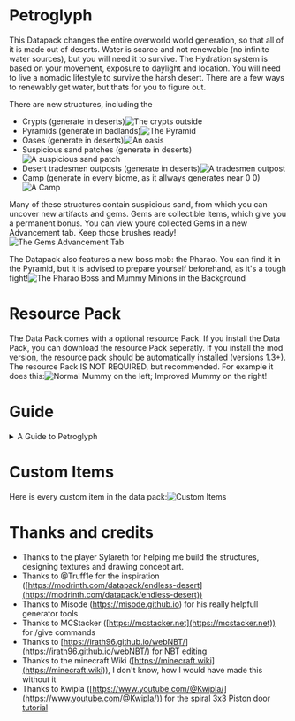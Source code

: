 # Petroglyph
This Datapack changes the entire overworld world generation, so that all of it is made out of deserts. Water is scarce and not renewable (no infinite water sources), but you will need it to survive. The Hydration system is based on your movement, exposure to daylight and location. You will need to live a nomadic lifestyle to survive the harsh desert. There are a few ways to renewably get water, but thats for you to figure out.

There are new structures, including the 
- Crypts (generate in deserts)![The crypts outside](https://cdn.modrinth.com/data/cached_images/78802b2df6922cddfed78900524dd46f667bcba2_0.webp)
- Pyramids (generate in badlands)![The Pyramid](https://cdn.modrinth.com/data/cached_images/e6e529e520adee6f1fccca39bd745910cb14ce3d_0.webp)
- Oases (generate in deserts)![An oasis](https://cdn.modrinth.com/data/cached_images/851fb5e6123f12e273c406285ac964608a474392_0.webp)
- Suspicious sand patches (generate in deserts)![A suspicious sand patch](https://cdn.modrinth.com/data/cached_images/ec92f475f613b25edba6f583366040ea51d1d03c_0.webp)
- Desert tradesmen outposts (generate in deserts)![A tradesmen outpost](https://cdn.modrinth.com/data/cached_images/7a28d840ac935736964b6a62aab70eca4bb6e0d5_0.webp)
- Camp (generate in every biome, as it allways generates near 0 0)![A Camp](https://cdn.modrinth.com/data/cached_images/4a03ec7fce87813abee560c4e291ae3069871d18_0.webp)
  
Many of these structures contain suspicious sand, from which you can uncover new artifacts and gems. Gems are collectible items, which give you a permanent bonus. You can view youre collected Gems in a new Advancement tab. Keep those brushes ready!![The Gems Advancement Tab](https://cdn.modrinth.com/data/cached_images/74948fb547230c467f761320512fc1ceffe2a366.png)


The Datapack also features a new boss mob: the Pharao. You can find it in the Pyramid, but it is advised to prepare yourself beforehand, as it's a tough fight!![The Pharao Boss and Mummy Minions in the Background](https://cdn.modrinth.com/data/cached_images/d4e8140ec88c91dc2f67c1dbdce715d995860ebc_0.webp)

# Resource Pack
The Data Pack comes with a optional resource Pack. If you install the Data Pack, you can download the resource Pack seperatly. If you install the mod version, the resource pack should be automatically installed (versions 1.3+). The resource Pack IS NOT REQUIRED, but recommended. For example it does this:![Normal Mummy on the left; Improved Mummy on the right!](https://cdn.modrinth.com/data/cached_images/e26ac73f4ffc0e8da81386daec7cd0983edd79dd_0.webp)

# Guide
<details>
<summary>A Guide to Petroglyph</summary>
<ul>
<li> When you spawn, find the campsite near the world spawn, as it contains some starting equipment</li>
<li> Take the cauldron and try to craft a bucket</li>
<li> Depending on your sourroundings, either try to find an Oasis or a Village. If you spawn in a Badlands/Mesa Biome, exit it as soon as Possible!</li>
<li> Collect the water you find using the bucket and use empty Glass Bottles in your crafting 4x4 to get Water Bottles</li>
<li> Keep an eye on your Hydration Level and Rate:</li>
<ul>
<li> If your Hydration Level drops bellow 0, you will die and won't be able to respawn.</li>
<li> Your Hydration Rate depends on exposure to daylight (during the day), the Biome you are in (Badlands cost you more water) and how active you are (Jumping and Sprinting).</li>
<li> If you get Hold of a Saddle, Tame a Camel: You will lose less hydration because of Activity. </li>
<li> Try to Travel at Night: You will lose less hydration because of being in sunlight!</li>
<li> Some gems or armor also reduce hydration loss.</li>
<li> You can't get water from soucre blocks!</li>
<li> Try to collect paper, which you may use to purify water. Purified water gives you double the hydration of normal water. To purifie water, just take a piece of paper and combine it with a water bottle in a crafting grid.</li>
<li> Try to buy dripstones from the tradesmen. If you want to know why, go read: <a href="https://minecraft.wiki/w/Pointed_Dripstone#Cauldrons" target="new">Minecraft Wiki</a></li>
</ul>
<li> When you find a Crypt:</li>
<ul>
<li>Beware of Traps: they are everywhere.</li>
<li>You can also find very good loot.</li>
<li>You may also find a Map, which will lead you to the Pharao's Temple.</li>
<li>If you have a brush, excavate the suspicious sand. It contains pottery sherds (which you can trade for emeralds, with the Tradesmen Villagers), gems (which you also can trade for emeralds, with the Tradesmen Villagers), gear and usefull items (mainly paper).</li>
</ul>
<li> When you find a Tradesmen Outpost, you can trade your collected loot, buy and steal water. </li>
<li> When you find a Pillager Outpost, you can sometimes steal water from them. Note: Pillagers won't respawn in outposts.</li>
<li> When want to defeat the Pharao Boss:</li>
<ul>
<li>Get a Pharao Locator Map.</li>
<li>Be aware, that the Pharao only spawns in Badlands/Mesa Biomes.</li>
<li>Bring enough water, as the Pharao increases your Hydration Rate (to about -9)!</li>
<li>Be aware, that you will be in gamemode adventure during the Bossfight!</li>
<li>Be aware, that you won't be able to exit the bossfight until you or the Pharao dies!</li>
<li>The Pharao will summon different Minions, which will try to shred your armor.</li>
<li>The Pharao itself can one-shot you.</li>
<li>You will be blinded at the half way point.</li>
<li>The Pharao will drop very, very, very good loot, when you defeat it.</li>
<li>Good Luck!</li>
</ul>
</ul>
</details>


# Custom Items
Here is every custom item in the data pack:![Custom Items](https://cdn.modrinth.com/data/cached_images/af6164d2fc10e340399f82032ea866e0c42fd9b4.png)



# Thanks and credits
- Thanks to the player Sylareth for helping me build the structures, designing textures and drawing concept art.
- Thanks to @Truff1e for the inspiration ([https://modrinth.com/datapack/endless-desert](https://modrinth.com/datapack/endless-desert))
- Thanks to Misode (https://misode.github.io) for his really helpfull generator tools
- Thanks to MCStacker ([https://mcstacker.net](https://mcstacker.net)) for /give commands
- Thanks to [https://irath96.github.io/webNBT/](https://irath96.github.io/webNBT/) for NBT editing
- Thanks to the minecraft Wiki ([https://minecraft.wiki](https://minecraft.wiki)), I don't know, how I would have made this without it
- Thanks to Kwipla ([https://www.youtube.com/@Kwipla/](https://www.youtube.com/@Kwipla/)) for the spiral 3x3 Piston door [tutorial](https://www.youtube.com/watch?v=xWelHRhcNpQl)